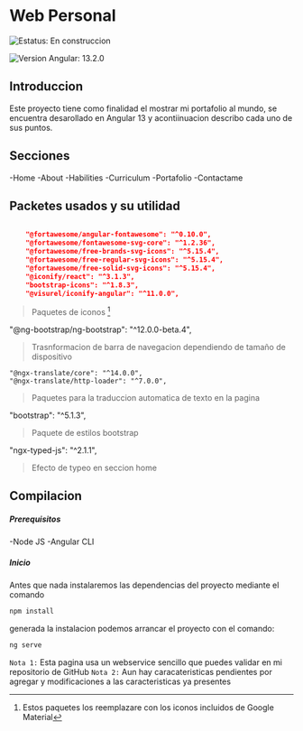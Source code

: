 # Web Personal

![Estatus: En construccion](https://img.shields.io/badge/Estatus-En%20construccion-red)

![Version Angular: 13.2.0](https://img.shields.io/badge/Angular-v13.2.0-red?logo=angular)


## Introduccion
Este proyecto tiene como finalidad el mostrar mi portafolio al mundo, se encuentra desarollado en Angular 13 y acontiinuacion describo cada uno de sus puntos.

## Secciones

-Home
-About
-Habilities
-Curriculum
-Portafolio
-Contactame

## Packetes usados y su utilidad

```json

    "@fortawesome/angular-fontawesome": "^0.10.0",
    "@fortawesome/fontawesome-svg-core": "^1.2.36",
    "@fortawesome/free-brands-svg-icons": "^5.15.4",
    "@fortawesome/free-regular-svg-icons": "^5.15.4",
    "@fortawesome/free-solid-svg-icons": "^5.15.4",
    "@iconify/react": "^3.1.3",
    "bootstrap-icons": "^1.8.3",
    "@visurel/iconify-angular": "^11.0.0",
```
>Paquetes de iconos [^1]
    



"@ng-bootstrap/ng-bootstrap": "^12.0.0-beta.4", 
> Trasnformacion de barra de navegacion dependiendo de tamaño de dispositivo
    
    "@ngx-translate/core": "^14.0.0",
    "@ngx-translate/http-loader": "^7.0.0",
>Paquetes para la traduccion automatica de texto en la pagina

"bootstrap": "^5.1.3",
>Paquete de estilos bootstrap
    
"ngx-typed-js": "^2.1.1",
>Efecto de typeo en seccion home

## Compilacion

##### Prerequisitos

-Node JS
-Angular CLI

##### Inicio

Antes que nada instalaremos las dependencias del proyecto mediante el comando

````sh
npm install

````

generada la instalacion podemos arrancar el proyecto con el comando:

```sh
ng serve

```

`Nota 1:` Esta pagina usa un webservice sencillo que puedes validar en mi repositorio de GitHub
`Nota 2:` Aun hay caracateristicas pendientes por agregar y modificaciones a las caracteristicas ya presentes

[^1]: Estos paquetes los reemplazare con los iconos incluidos de Google Material

